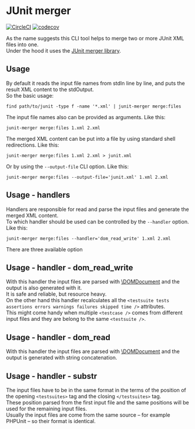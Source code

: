 # JUnit merger

[![CircleCI](https://circleci.com/gh/Sweetchuck/junit-merger-cli/tree/1.x.svg?style=svg)](https://circleci.com/gh/Sweetchuck/junit-merger-cli/?branch=1.x)
[![codecov](https://codecov.io/gh/Sweetchuck/junit-merger-cli/branch/1.x/graph/badge.svg?token=HSF16OGPyr)](https://app.codecov.io/gh/Sweetchuck/junit-merger-cli/branch/1.x)

As the name suggests this CLI tool helps to merge two or more JUnit XML files into one. \
Under the hood it uses the [JUnit merger library].


## Usage

By default it reads the input file names from stdIn line by line, and puts the result XML content to the stdOutput. \
So the basic usage:
```
find path/to/junit -type f -name '*.xml' | junit-merger merge:files
```

The input file names also can be provided as arguments. Like this:
```
junit-merger merge:files 1.xml 2.xml
```

The merged XML content can be put into a file by using standard shell redirections. Like this:
```
junit-merger merge:files 1.xml 2.xml > junit.xml
```

Or by using the `--output-file` CLI option. Like this:
```
junit-merger merge:files --output-file='junit.xml' 1.xml 2.xml
```


## Usage - handlers

Handlers are responsible for read and parse the input files and generate the merged XML content. \
To which handler should be used can be controlled by the `--handler` option. Like this:
```
junit-merger merge:files --handler='dom_read_write' 1.xml 2.xml
```
There are three available option


## Usage - handler - dom_read_write

With this handler the input files are parsed with [\DOMDocument] and the output is also generated with it. \
It is safe and reliable, but resource heavy. \
On the other hand this handler recalculates all the `<testsuite tests assertions errors warnings failures skipped time />` attributes. \
This might come handy when multiple `<testcase />` comes from different input files and they are belong to the same `<testsuite />`.


## Usage - handler - dom_read

With this handler the input files are parsed with [\DOMDocument] and the output is generated with string concatenation.


## Usage - handler - substr

The input files have to be in the same format in the terms of the position of the opening `<testsuites>` tag and the closing `</testsuites>` tag. \
These position parsed from the first input file and the same positions will be used for the remaining input files. \
Usually the input files are come from the same source – for example PHPUnit – so their format is identical.


[JUnit merger library]: https://github.com/Sweetchuck/junit-merger
[\DOMDocument]: https://www.php.net/manual/en/book.dom.php
